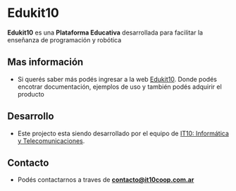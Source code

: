 # Edukit10
**Edukit10** es una **Plataforma Educativa** desarrollada para facilitar la enseñanza de programación y robótica 

## Mas información
- Si querés saber más podés ingresar a la web [Edukit10](https://edukit.it10coop.com.ar/).
Donde podés encotrar documentación, ejemplos de uso y también podés adquirir el producto

## Desarrollo
- Este projecto esta siendo desarrollado por el equipo de [IT10: Informática y Telecomunicaciones](https://it10coop.com.ar/).

## Contacto
- Podés contactarnos a traves de **contacto@it10coop.com.ar**
